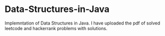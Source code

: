 # Data-Structures-in-Java
Implemntation of Data Structures in Java. I have uploaded the pdf of solved leetcode and hackerrank problems with solutions.
